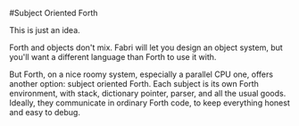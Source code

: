 #Subject Oriented Forth

This is just an idea.

Forth and objects don't mix. Fabri will let you design an object system, but you'll want a different language than Forth to use it with.

But Forth, on a nice roomy system, especially a parallel CPU one, offers another option: subject oriented Forth. Each subject is its own Forth environment, with stack, dictionary pointer, parser, and all the usual goods. Ideally, they communicate in ordinary Forth code, to keep everything honest and easy to debug. 